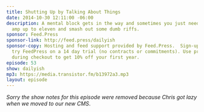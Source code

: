 ```yaml
---
title: Shutting Up by Talking About Things
date: 2014-10-30 12:11:00 -06:00
description: A mental block gets in the way and sometimes you just need to turn the
  amp up to eleven and smash out some dumb riffs.
sponsor: Feed.Press
sponsor-link: http://feed.press/dailyish
sponsor-copy: Hosting and feed support provided by Feed.Press.  Sign-up today and
  try FeedPress on a 14 day trial (no contracts or commitments). Use promo code "dailyish"
  during checkout to get 10% off your first year.
episode: 53
show: dailyish
mp3: https://media.transistor.fm/b13972a3.mp3
layout: episode
---
```


<em>Sorry the show notes for this episode were removed because Chris got lazy when we moved to our new CMS</em>.
